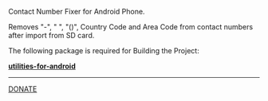 Contact Number Fixer for Android Phone.

Removes "-", " ", "()", Country Code and Area Code from contact numbers after import from SD card.

The following package is required for Building the Project:

**[utilities-for-android](http://code.google.com/p/utilities-for-android/)**



---


[DONATE](https://dl.dropboxusercontent.com/u/1890357/donate/default.htm)